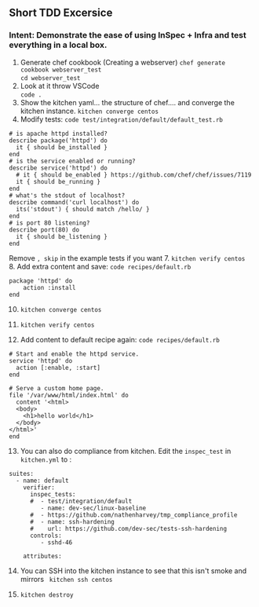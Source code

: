 ## Short TDD Excersice 

### Intent: Demonstrate the ease of using InSpec + Infra and test everything in a local box.

1. Generate chef cookbook (Creating a webserver) 
    `chef generate cookbook webserver_test`  
    `cd webserver_test`  
2. Look at it throw VSCode  
    `code .`  
4. Show the kitchen yaml... the structure of chef.... and converge the kitchen instance. 
   `kitchen converge centos`
5. Modify tests: `code test/integration/default/default_test.rb`
```
# is apache httpd installed?
describe package('httpd') do
  it { should be_installed }
end
# is the service enabled or running?
describe service('httpd') do
  # it { should be_enabled } https://github.com/chef/chef/issues/7119
  it { should be_running }
end
# what's the stdout of localhost?
describe command('curl localhost') do
  its('stdout') { should match /hello/ }
end
# is port 80 listening?
describe port(80) do
  it { should be_listening }
end
```   
Remove `, skip` in the example tests if you want
7. `kitchen verify centos`  
8. Add extra content and save:  `code recipes/default.rb`  
```
package 'httpd' do
    action :install
end
```   
10. `kitchen converge centos`
11. `kitchen verify centos`

12. Add content to default recipe again:  `code recipes/default.rb`   
```
# Start and enable the httpd service.
service 'httpd' do
  action [:enable, :start]
end

# Serve a custom home page.
file '/var/www/html/index.html' do
  content '<html>
  <body>
    <h1>hello world</h1>
  </body>
</html>'
end
```


13. You can also do compliance from kitchen. Edit the `inspec_test` in `kitchen.yml` to :
```
suites:
  - name: default
    verifier:
      inspec_tests:
      #  - test/integration/default
         - name: dev-sec/linux-baseline
      #  - https://github.com/nathenharvey/tmp_compliance_profile   
      #  - name: ssh-hardening
      #    url: https://github.com/dev-sec/tests-ssh-hardening
      controls:
         - sshd-46
 
    attributes:
```
14. You can SSH into the kitchen instance to see that this isn't smoke and mirrors
 ``` kitchen ssh centos```

20. `kitchen destroy`  
